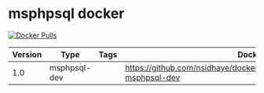 msphpsql docker
=====================

[![Docker Pulls](https://img.shields.io/badge/docker%20pulls-03-blue.svg?maxAge=2592000)](https://hub.docker.com/r/nsidhaye/msphpsql-dev/)

Version | Type | Tags | Dockerfile
--- | --- | --- | ---
1.0|msphpsql-dev|| https://github.com/nsidhaye/docker/blob/master/msphpsql/Dockerfile-msphpsql-dev